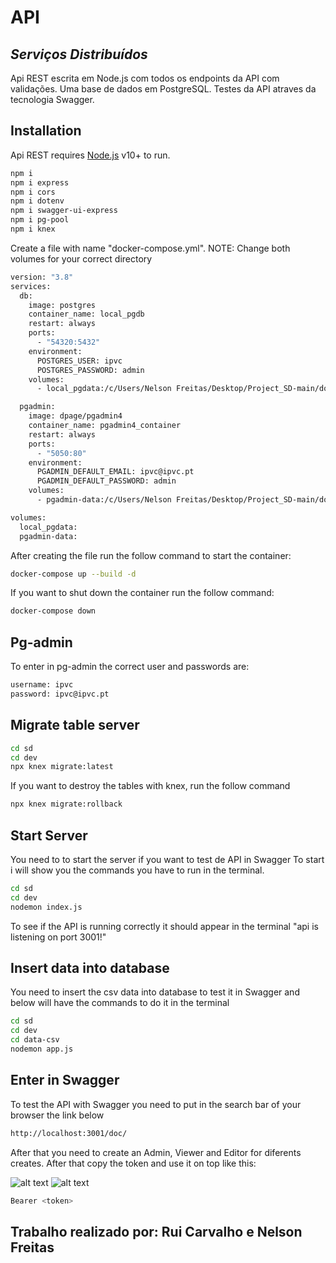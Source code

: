 # API

## _Serviços Distribuídos_

Api REST escrita em Node.js com todos os endpoints da API com validações.
Uma base de dados em PostgreSQL.
Testes da API atraves da tecnologia Swagger.

## Installation

Api REST requires [Node.js](https://nodejs.org/) v10+ to run.

```sh
npm i
npm i express
npm i cors
npm i dotenv
npm i swagger-ui-express
npm i pg-pool
npm i knex
```

Create a file with name "docker-compose.yml". NOTE: Change both volumes for your correct directory

```sh
version: "3.8"
services:
  db:
    image: postgres
    container_name: local_pgdb
    restart: always
    ports:
      - "54320:5432"
    environment:
      POSTGRES_USER: ipvc
      POSTGRES_PASSWORD: admin
    volumes:
      - local_pgdata:/c/Users/Nelson Freitas/Desktop/Project_SD-main/docker/volumes/postgres

  pgadmin:
    image: dpage/pgadmin4
    container_name: pgadmin4_container
    restart: always
    ports:
      - "5050:80"
    environment:
      PGADMIN_DEFAULT_EMAIL: ipvc@ipvc.pt
      PGADMIN_DEFAULT_PASSWORD: admin
    volumes:
      - pgadmin-data:/c/Users/Nelson Freitas/Desktop/Project_SD-main/docker/volumes/postgres

volumes:
  local_pgdata:
  pgadmin-data:

```

After creating the file run the follow command to start the container:

```sh
docker-compose up --build -d
```

If you want to shut down the container run the follow command:

```sh
docker-compose down
```

## Pg-admin

To enter in pg-admin the correct user and passwords are:

```sh
username: ipvc
password: ipvc@ipvc.pt
```

## Migrate table server

```sh
cd sd
cd dev
npx knex migrate:latest
```

If you want to destroy the tables with knex, run the follow command

```sh
npx knex migrate:rollback
```

## Start Server

You need to to start the server if you want to test de API in Swagger
To start i will show you the commands you have to run in the terminal.

```sh
cd sd
cd dev
nodemon index.js
```

To see if the API is running correctly it should appear in the terminal "api is listening on port 3001!"

## Insert data into database

You need to insert the csv data into database to test it in Swagger and below will have the commands to do it in the terminal

```sh
cd sd
cd dev
cd data-csv
nodemon app.js
```

## Enter in Swagger

To test the API with Swagger you need to put in the search bar of your browser the link below

```sh
http://localhost:3001/doc/
```

After that you need to create an Admin, Viewer and Editor for diferents creates. After that copy the token and use it on top like this:

![alt text](https://user-images.githubusercontent.com/10317382/71958497-4c701480-31a5-11ea-91da-5b04f153458c.png)
![alt text](https://i.stack.imgur.com/hmrOB.png)

```sh
Bearer <token>
```

## Trabalho realizado por: Rui Carvalho e Nelson Freitas
